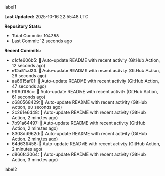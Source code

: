
label1 
<!-- ACTIVITY_START -->
**Last Updated:** 2025-10-16 22:55:48 UTC

**Repository Stats:**
- Total Commits: 104288
- Last Commit: 12 seconds ago

**Recent Commits:**
- c1cfe606b5: 🤖 Auto-update README with recent activity (GitHub Action, 12 seconds ago)
- e15a81cd23: 🤖 Auto-update README with recent activity (GitHub Action, 26 seconds ago)
- aa6615af01: 🤖 Auto-update README with recent activity (GitHub Action, 47 seconds ago)
- 9ff9d1f8cc: 🤖 Auto-update README with recent activity (GitHub Action, 61 seconds ago)
- c680568429: 🤖 Auto-update README with recent activity (GitHub Action, 80 seconds ago)
- 2c261e6d48: 🤖 Auto-update README with recent activity (GitHub Action, 2 minutes ago)
- 7b91a64497: 🤖 Auto-update README with recent activity (GitHub Action, 2 minutes ago)
- 8308dd962d: 🤖 Auto-update README with recent activity (GitHub Action, 2 minutes ago)
- 64d63ff458: 🤖 Auto-update README with recent activity (GitHub Action, 2 minutes ago)
- d866fc3064: 🤖 Auto-update README with recent activity (GitHub Action, 3 minutes ago)
<!-- ACTIVITY_END -->

label2

